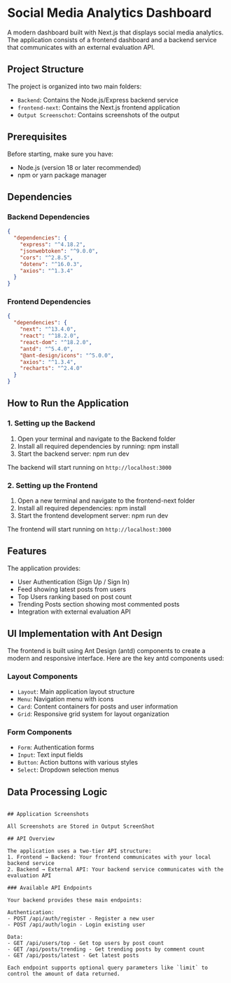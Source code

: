 # Social Media Analytics Dashboard

A modern dashboard built with Next.js that displays social media analytics. The application consists of a frontend dashboard and a backend service that communicates with an external evaluation API.

## Project Structure

The project is organized into two main folders:
- `Backend`: Contains the Node.js/Express backend service
- `frontend-next`: Contains the Next.js frontend application
- `Output Screenschot`: Contains screenshots of the output

## Prerequisites

Before starting, make sure you have:
- Node.js (version 18 or later recommended)
- npm or yarn package manager

## Dependencies

### Backend Dependencies
```json
{
  "dependencies": {
    "express": "^4.18.2",
    "jsonwebtoken": "^9.0.0",
    "cors": "^2.8.5",
    "dotenv": "^16.0.3",
    "axios": "^1.3.4"
  }
}
```

### Frontend Dependencies
```json
{
  "dependencies": {
    "next": "^13.4.0",
    "react": "^18.2.0",
    "react-dom": "^18.2.0",
    "antd": "^5.4.0",
    "@ant-design/icons": "^5.0.0",
    "axios": "^1.3.4",
    "recharts": "^2.4.0"
  }
}
```

## How to Run the Application

### 1. Setting up the Backend

1. Open your terminal and navigate to the Backend folder
2. Install all required dependencies by running:
   npm install
3. Start the backend server:
   npm run dev

The backend will start running on `http://localhost:3000`

### 2. Setting up the Frontend

1. Open a new terminal and navigate to the frontend-next folder
2. Install all required dependencies:
   npm install
3. Start the frontend development server:
   npm run dev

The frontend will start running on `http://localhost:3000`

## Features

The application provides:
- User Authentication (Sign Up / Sign In)
- Feed showing latest posts from users
- Top Users ranking based on post count
- Trending Posts section showing most commented posts
- Integration with external evaluation API

## UI Implementation with Ant Design

The frontend is built using Ant Design (antd) components to create a modern and responsive interface. Here are the key antd components used:

### Layout Components
- `Layout`: Main application layout structure
- `Menu`: Navigation menu with icons
- `Card`: Content containers for posts and user information
- `Grid`: Responsive grid system for layout organization

### Form Components
- `Form`: Authentication forms
- `Input`: Text input fields
- `Button`: Action buttons with various styles
- `Select`: Dropdown selection menus


## Data Processing Logic

```

## Application Screenshots

All Screenshots are Stored in Output ScreenShot

## API Overview

The application uses a two-tier API structure:
1. Frontend → Backend: Your frontend communicates with your local backend service
2. Backend → External API: Your backend service communicates with the evaluation API

### Available API Endpoints

Your backend provides these main endpoints:

Authentication:
- POST /api/auth/register - Register a new user
- POST /api/auth/login - Login existing user

Data:
- GET /api/users/top - Get top users by post count
- GET /api/posts/trending - Get trending posts by comment count
- GET /api/posts/latest - Get latest posts

Each endpoint supports optional query parameters like `limit` to control the amount of data returned. 
